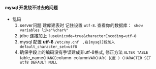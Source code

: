 #### mysql 开发绕不过去的问题

- 乱码
   1. server问题 建库建表时 记住设置 `utf-8`. 查看你的数据库：` show variables like"%char%"`
   2. jdbc 连接加上 `?useUnicode=true&characterEncoding=utf-8`
   3. mysql 配置 **utf-8** `/etc/my.cnf　,在[mysql]段加入default_character_set=utf8`
   4. 确保字段上的编码没有手误建成非utf-8格式, 修正方法 `ALTER TABLE `table_name` CHANGE `column` `column` VARCHAR( 长度 ) CHARACTER SET utf8 DEFAULT NULL `
   
   